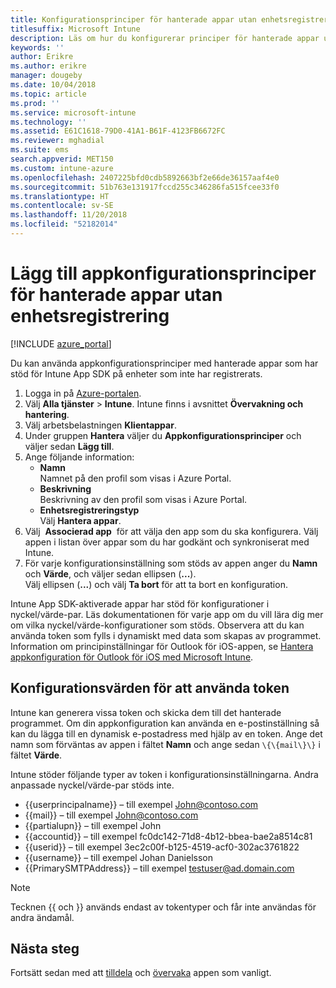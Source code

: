 ```yaml
---
title: Konfigurationsprinciper för hanterade appar utan enhetsregistrering
titlesuffix: Microsoft Intune
description: Läs om hur du konfigurerar principer för hanterade appar utan enhetsregistrering.
keywords: ''
author: Erikre
ms.author: erikre
manager: dougeby
ms.date: 10/04/2018
ms.topic: article
ms.prod: ''
ms.service: microsoft-intune
ms.technology: ''
ms.assetid: E61C1618-79D0-41A1-B61F-4123FB6672FC
ms.reviewer: mghadial
ms.suite: ems
search.appverid: MET150
ms.custom: intune-azure
ms.openlocfilehash: 2407225bfd0cdb5892663bf2e66de36157aaf4e0
ms.sourcegitcommit: 51b763e131917fccd255c346286fa515fcee33f0
ms.translationtype: HT
ms.contentlocale: sv-SE
ms.lasthandoff: 11/20/2018
ms.locfileid: "52182014"
---
```

# <a name="add-app-configuration-policies-for-managed-apps-without-device-enrollment"></a>Lägg till appkonfigurationsprinciper för hanterade appar utan enhetsregistrering

[!INCLUDE [azure_portal](./includes/azure_portal.md)]

Du kan använda appkonfigurationsprinciper med hanterade appar som har stöd för Intune App SDK på enheter som inte har registrerats. 

1. Logga in på [Azure-portalen](https://portal.azure.com).
2. Välj **Alla tjänster** > **Intune**. Intune finns i avsnittet **Övervakning och hantering**.
3. Välj arbetsbelastningen **Klientappar**.
4. Under gruppen **Hantera** väljer du **Appkonfigurationsprinciper** och väljer sedan **Lägg till**.
5. Ange följande information:
    - **Namn**  
      Namnet på den profil som visas i Azure Portal.
    - **Beskrivning**  
      Beskrivning av den profil som visas i Azure Portal.
    - **Enhetsregistreringstyp**  
      Välj **Hantera appar**.
6. Välj  **Associerad app**  för att välja den app som du ska konfigurera. Välj appen i listan över appar som du har godkänt och synkroniserat med Intune.
7. För varje konfigurationsinställning som stöds av appen anger du **Namn** och **Värde**, och väljer sedan ellipsen (**...**).  
    Välj ellipsen (**...**) och välj **Ta bort** för att ta bort en konfiguration.  
    
Intune App SDK-aktiverade appar har stöd för konfigurationer i nyckel/värde-par. Läs dokumentationen för varje app om du vill lära dig mer om vilka nyckel/värde-konfigurationer som stöds. Observera att du kan använda token som fylls i dynamiskt med data som skapas av programmet. Information om principinställningar för Outlook för iOS-appen, se [Hantera appkonfiguration för Outlook för iOS med Microsoft Intune](https://technet.microsoft.com/library/mt813789(v=exchg.150).aspx).

## <a name="configuration-values-for-using-tokens"></a>Konfigurationsvärden för att använda token

Intune kan generera vissa token och skicka dem till det hanterade programmet. Om din appkonfiguration kan använda en e-postinställning så kan du lägga till en dynamisk e-postadress med hjälp av en token. Ange det namn som förväntas av appen i fältet **Namn** och ange sedan `\{\{mail\}\}` i fältet **Värde**.

Intune stöder följande typer av token i konfigurationsinställningarna. Andra anpassade nyckel/värde-par stöds inte.

- \{\{userprincipalname\}\} – till exempel John@contoso.com
- \{\{mail\}\} – till exempel John@contoso.com
- \{\{partialupn\}\} – till exempel John
- \{\{accountid\}\} – till exempel fc0dc142-71d8-4b12-bbea-bae2a8514c81
- \{\{userid\}\} – till exempel 3ec2c00f-b125-4519-acf0-302ac3761822
- \{\{username\}\} – till exempel Johan Danielsson
- \{\{PrimarySMTPAddress\}\} – till exempel testuser@ad.domain.com


> [!Note]  
> Tecknen \{\{ och \}\} används endast av tokentyper och får inte användas för andra ändamål.

## <a name="next-steps"></a>Nästa steg

Fortsätt sedan med att [tilldela](apps-deploy.md) och [övervaka](apps-monitor.md) appen som vanligt.

